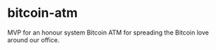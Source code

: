 bitcoin-atm
===========

MVP for an honour system Bitcoin ATM for spreading the Bitcoin love around our office.
